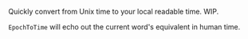 Quickly convert from Unix time to your local readable time. WIP.

`EpochToTime` will echo out the current word's equivalent in human time.
